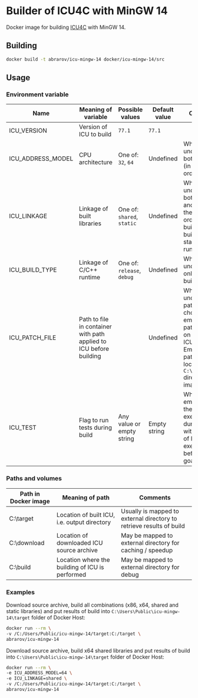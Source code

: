 # Builder of ICU4C with MinGW 14

Docker image for building [ICU4C](http://site.icu-project.org/) with MinGW 14.

## Building

```bash
docker build -t abrarov/icu-mingw-14 docker/icu-mingw-14/src
```

## Usage

### Environment variable

| Name | Meaning of variable | Possible values | Default value | Comments |
|------|---------------------|-----------------|---------------|----------|
| ICU_VERSION | Version of ICU to build | `77.1` | `77.1` | |
| ICU_ADDRESS_MODEL | CPU architecture | One of: `32`, `64` | Undefined | When undefined then both `64` and `32` (in the same order) are built |
| ICU_LINKAGE | Linkage of built libraries | One of: `shared`, `static` | Undefined | When undefined then both `shared` and `static` (in the same order) are built, `static` build uses static C/C++ runtime |
| ICU_BUILD_TYPE | Linkage of C/C++ runtime | One of: `release`, `debug` | Undefined | When undefined then only `release` is built |
| ICU_PATCH_FILE | Path to file in container with path applied to ICU before building |  | Undefined | When undefined then patch is chosen among embedded patches based on version of ICU. Embedded patches are located in `C:\app\patches` directory of image |
| ICU_TEST | Flag to run tests during build | Any value or empty string | Empty string | When is not empty string then tests are executed during build with `check` goal of Makefile executed before `install` goal |

### Paths and volumes

| Path in Docker image | Meaning of path | Comments |
|----------------------|-----------------|----------|
| C:\target | Location of built ICU, i.e. output directory | Usually is mapped to external directory to retrieve results of build |
| C:\download | Location of downloaded ICU source archive | May be mapped to external directory for caching / speedup |
| C:\build | Location where the building of ICU is performed | May be mapped to external directory for debug |

### Examples

Download source archive, build all combinations (x86, x64, shared and static libraries) and put results of build into 
`C:\Users\Public\icu-mingw-14\target` folder of Docker Host:

```bash
docker run --rm \
-v /C:/Users/Public/icu-mingw-14/target:C:/target \
abrarov/icu-mingw-14
```

Download source archive, build x64 shared libraries and put results of build into `C:\Users\Public\icu-mingw-14\target` 
folder of Docker Host:

```bash
docker run --rm \
-e ICU_ADDRESS_MODEL=64 \
-e ICU_LINKAGE=shared \ 
-v /C:/Users/Public/icu-mingw-14/target:C:/target \
abrarov/icu-mingw-14
```
